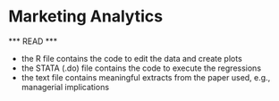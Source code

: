 # Marketing Analytics
*** READ ***
- the R file contains the code to edit the data and create plots
- the STATA (.do) file contains the code to execute the regressions
- the text file contains meaningful extracts from the paper used, e.g., managerial implications
